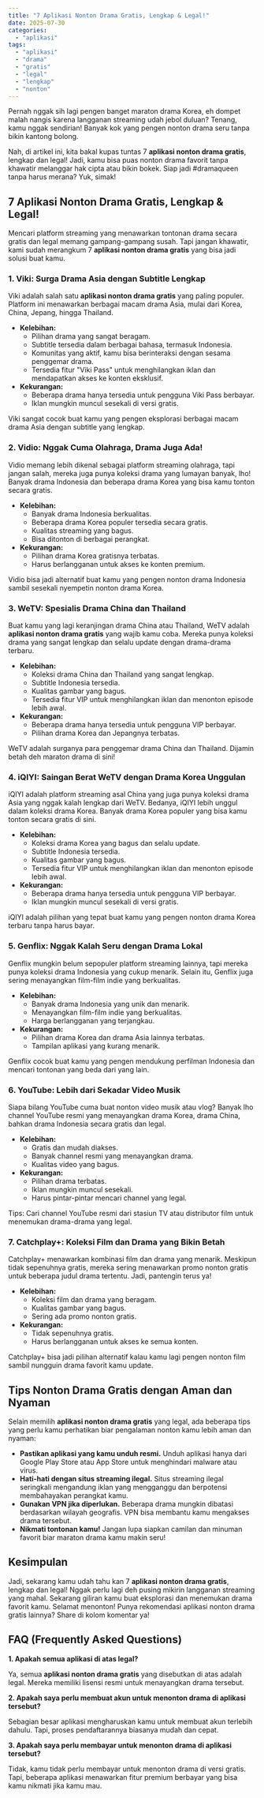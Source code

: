 ```yaml
---
title: "7 Aplikasi Nonton Drama Gratis, Lengkap & Legal!"
date: 2025-07-30
categories: 
  - "aplikasi"
tags: 
  - "aplikasi"
  - "drama"
  - "gratis"
  - "legal"
  - "lengkap"
  - "nonton"
---
```


Pernah nggak sih lagi pengen banget maraton drama Korea, eh dompet malah nangis karena langganan streaming udah jebol duluan? Tenang, kamu nggak sendirian! Banyak kok yang pengen nonton drama seru tanpa bikin kantong bolong.

Nah, di artikel ini, kita bakal kupas tuntas 7 **aplikasi nonton drama gratis**, lengkap dan legal! Jadi, kamu bisa puas nonton drama favorit tanpa khawatir melanggar hak cipta atau bikin bokek. Siap jadi #dramaqueen tanpa harus merana? Yuk, simak!

## 7 Aplikasi Nonton Drama Gratis, Lengkap & Legal!

Mencari platform streaming yang menawarkan tontonan drama secara gratis dan legal memang gampang-gampang susah. Tapi jangan khawatir, kami sudah merangkum 7 **aplikasi nonton drama gratis** yang bisa jadi solusi buat kamu.

### 1\. Viki: Surga Drama Asia dengan Subtitle Lengkap

Viki adalah salah satu **aplikasi nonton drama gratis** yang paling populer. Platform ini menawarkan berbagai macam drama Asia, mulai dari Korea, China, Jepang, hingga Thailand.

- **Kelebihan:**
    - Pilihan drama yang sangat beragam.
    - Subtitle tersedia dalam berbagai bahasa, termasuk Indonesia.
    - Komunitas yang aktif, kamu bisa berinteraksi dengan sesama penggemar drama.
    - Tersedia fitur "Viki Pass" untuk menghilangkan iklan dan mendapatkan akses ke konten eksklusif.
- **Kekurangan:**
    - Beberapa drama hanya tersedia untuk pengguna Viki Pass berbayar.
    - Iklan mungkin muncul sesekali di versi gratis.

Viki sangat cocok buat kamu yang pengen eksplorasi berbagai macam drama Asia dengan subtitle yang lengkap.

### 2\. Vidio: Nggak Cuma Olahraga, Drama Juga Ada!

Vidio memang lebih dikenal sebagai platform streaming olahraga, tapi jangan salah, mereka juga punya koleksi drama yang lumayan banyak, lho! Banyak drama Indonesia dan beberapa drama Korea yang bisa kamu tonton secara gratis.

- **Kelebihan:**
    - Banyak drama Indonesia berkualitas.
    - Beberapa drama Korea populer tersedia secara gratis.
    - Kualitas streaming yang bagus.
    - Bisa ditonton di berbagai perangkat.
- **Kekurangan:**
    - Pilihan drama Korea gratisnya terbatas.
    - Harus berlangganan untuk akses ke konten premium.

Vidio bisa jadi alternatif buat kamu yang pengen nonton drama Indonesia sambil sesekali nyempetin nonton drama Korea.

### 3\. WeTV: Spesialis Drama China dan Thailand

Buat kamu yang lagi keranjingan drama China atau Thailand, WeTV adalah **aplikasi nonton drama gratis** yang wajib kamu coba. Mereka punya koleksi drama yang sangat lengkap dan selalu update dengan drama-drama terbaru.

- **Kelebihan:**
    - Koleksi drama China dan Thailand yang sangat lengkap.
    - Subtitle Indonesia tersedia.
    - Kualitas gambar yang bagus.
    - Tersedia fitur VIP untuk menghilangkan iklan dan menonton episode lebih awal.
- **Kekurangan:**
    - Beberapa drama hanya tersedia untuk pengguna VIP berbayar.
    - Pilihan drama Korea dan Jepangnya terbatas.

WeTV adalah surganya para penggemar drama China dan Thailand. Dijamin betah deh maraton drama di sini!

### 4\. iQIYI: Saingan Berat WeTV dengan Drama Korea Unggulan

iQIYI adalah platform streaming asal China yang juga punya koleksi drama Asia yang nggak kalah lengkap dari WeTV. Bedanya, iQIYI lebih unggul dalam koleksi drama Korea. Banyak drama Korea populer yang bisa kamu tonton secara gratis di sini.

- **Kelebihan:**
    - Koleksi drama Korea yang bagus dan selalu update.
    - Subtitle Indonesia tersedia.
    - Kualitas gambar yang bagus.
    - Tersedia fitur VIP untuk menghilangkan iklan dan menonton episode lebih awal.
- **Kekurangan:**
    - Beberapa drama hanya tersedia untuk pengguna VIP berbayar.
    - Iklan mungkin muncul sesekali di versi gratis.

iQIYI adalah pilihan yang tepat buat kamu yang pengen nonton drama Korea terbaru tanpa harus bayar.

### 5\. Genflix: Nggak Kalah Seru dengan Drama Lokal

Genflix mungkin belum sepopuler platform streaming lainnya, tapi mereka punya koleksi drama Indonesia yang cukup menarik. Selain itu, Genflix juga sering menayangkan film-film indie yang berkualitas.

- **Kelebihan:**
    - Banyak drama Indonesia yang unik dan menarik.
    - Menayangkan film-film indie yang berkualitas.
    - Harga berlangganan yang terjangkau.
- **Kekurangan:**
    - Pilihan drama Korea dan drama Asia lainnya terbatas.
    - Tampilan aplikasi yang kurang menarik.

Genflix cocok buat kamu yang pengen mendukung perfilman Indonesia dan mencari tontonan yang beda dari yang lain.

### 6\. YouTube: Lebih dari Sekadar Video Musik

Siapa bilang YouTube cuma buat nonton video musik atau vlog? Banyak lho channel YouTube resmi yang menayangkan drama Korea, drama China, bahkan drama Indonesia secara gratis dan legal.

- **Kelebihan:**
    - Gratis dan mudah diakses.
    - Banyak channel resmi yang menayangkan drama.
    - Kualitas video yang bagus.
- **Kekurangan:**
    - Pilihan drama terbatas.
    - Iklan mungkin muncul sesekali.
    - Harus pintar-pintar mencari channel yang legal.

Tips: Cari channel YouTube resmi dari stasiun TV atau distributor film untuk menemukan drama-drama yang legal.

### 7\. Catchplay+: Koleksi Film dan Drama yang Bikin Betah

Catchplay+ menawarkan kombinasi film dan drama yang menarik. Meskipun tidak sepenuhnya gratis, mereka sering menawarkan promo nonton gratis untuk beberapa judul drama tertentu. Jadi, pantengin terus ya!

- **Kelebihan:**
    - Koleksi film dan drama yang beragam.
    - Kualitas gambar yang bagus.
    - Sering ada promo nonton gratis.
- **Kekurangan:**
    - Tidak sepenuhnya gratis.
    - Harus berlangganan untuk akses ke semua konten.

Catchplay+ bisa jadi pilihan alternatif kalau kamu lagi pengen nonton film sambil nungguin drama favorit kamu update.

## Tips Nonton Drama Gratis dengan Aman dan Nyaman

Selain memilih **aplikasi nonton drama gratis** yang legal, ada beberapa tips yang perlu kamu perhatikan biar pengalaman nonton kamu lebih aman dan nyaman:

- **Pastikan aplikasi yang kamu unduh resmi.** Unduh aplikasi hanya dari Google Play Store atau App Store untuk menghindari malware atau virus.
- **Hati-hati dengan situs streaming ilegal.** Situs streaming ilegal seringkali mengandung iklan yang mengganggu dan berpotensi membahayakan perangkat kamu.
- **Gunakan VPN jika diperlukan.** Beberapa drama mungkin dibatasi berdasarkan wilayah geografis. VPN bisa membantu kamu mengakses drama tersebut.
- **Nikmati tontonan kamu!** Jangan lupa siapkan camilan dan minuman favorit biar maraton drama kamu makin seru!

## Kesimpulan

Jadi, sekarang kamu udah tahu kan 7 **aplikasi nonton drama gratis**, lengkap dan legal! Nggak perlu lagi deh pusing mikirin langganan streaming yang mahal. Sekarang giliran kamu buat eksplorasi dan menemukan drama favorit kamu. Selamat menonton! Punya rekomendasi aplikasi nonton drama gratis lainnya? Share di kolom komentar ya!

## FAQ (Frequently Asked Questions)

**1\. Apakah semua aplikasi di atas legal?**

Ya, semua **aplikasi nonton drama gratis** yang disebutkan di atas adalah legal. Mereka memiliki lisensi resmi untuk menayangkan drama tersebut.

**2\. Apakah saya perlu membuat akun untuk menonton drama di aplikasi tersebut?**

Sebagian besar aplikasi mengharuskan kamu untuk membuat akun terlebih dahulu. Tapi, proses pendaftarannya biasanya mudah dan cepat.

**3\. Apakah saya perlu membayar untuk menonton drama di aplikasi tersebut?**

Tidak, kamu tidak perlu membayar untuk menonton drama di versi gratis. Tapi, beberapa aplikasi menawarkan fitur premium berbayar yang bisa kamu nikmati jika kamu mau.
